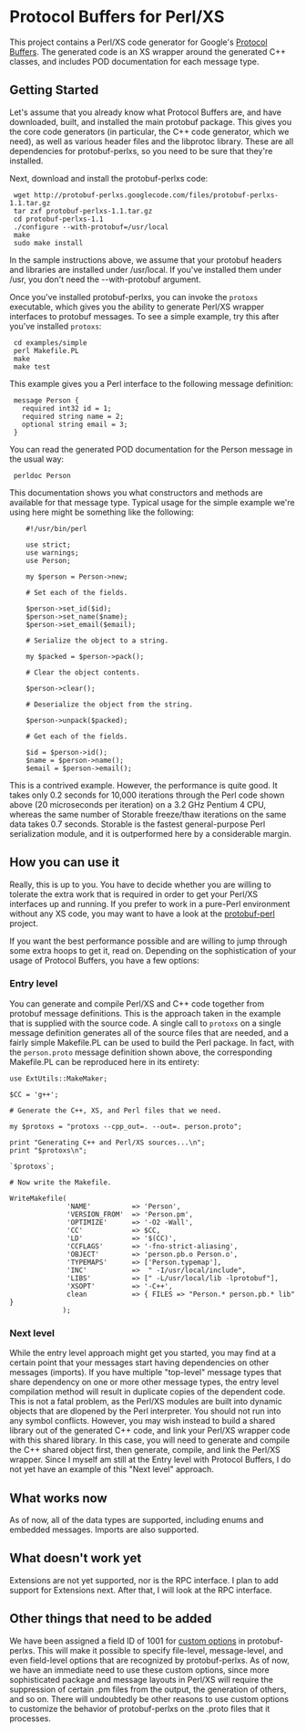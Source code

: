 # Protocol Buffers for Perl/XS #

This project contains a Perl/XS code generator for Google's
[Protocol Buffers](http://code.google.com/p/protobuf).  The generated code is an XS wrapper around the generated C++ classes, and includes POD documentation for each message type.

## Getting Started ##

Let's assume that you already know what Protocol Buffers are, and have downloaded, built, and installed the main protobuf package.  This gives you the core code generators (in particular, the C++ code generator, which we need), as well as various header files and the libprotoc library.  These are all dependencies for protobuf-perlxs, so you need to be sure that they're installed.

Next, download and install the protobuf-perlxs code:

```
 wget http://protobuf-perlxs.googlecode.com/files/protobuf-perlxs-1.1.tar.gz
 tar zxf protobuf-perlxs-1.1.tar.gz
 cd protobuf-perlxs-1.1
 ./configure --with-protobuf=/usr/local
 make
 sudo make install
```

In the sample instructions above, we assume that your protobuf headers and libraries are installed under /usr/local.  If you've installed them under /usr, you don't need the --with-protobuf argument.

Once you've installed protobuf-perlxs, you can invoke the `protoxs` executable, which gives you the ability to generate Perl/XS wrapper interfaces to protobuf messages.  To see a simple example, try this after you've installed `protoxs`:

```
 cd examples/simple
 perl Makefile.PL
 make
 make test
```

This example gives you a Perl interface to the following message definition:

```
 message Person {
   required int32 id = 1;
   required string name = 2;
   optional string email = 3;
 }
```

You can read the generated POD documentation for the Person message in the usual way:

```
 perldoc Person
```

This documentation shows you what constructors and methods are available for that message type.  Typical usage for the simple example we're using here might be something like the following:

```
    #!/usr/bin/perl

    use strict;
    use warnings;
    use Person;

    my $person = Person->new;

    # Set each of the fields.

    $person->set_id($id);
    $person->set_name($name);
    $person->set_email($email);

    # Serialize the object to a string.

    my $packed = $person->pack();

    # Clear the object contents.

    $person->clear();

    # Deserialize the object from the string.

    $person->unpack($packed);

    # Get each of the fields.

    $id = $person->id();
    $name = $person->name();
    $email = $person->email();
```

This is a contrived example.  However, the performance is quite good.  It takes only 0.2 seconds for 10,000 iterations through the Perl code shown above (20 microseconds per iteration) on a 3.2 GHz Pentium 4 CPU, whereas the same number of Storable freeze/thaw iterations on the same data takes 0.7 seconds.  Storable is the fastest general-purpose Perl serialization module, and it is outperformed here by a considerable margin.

## How you can use it ##

Really, this is up to you.  You have to decide whether you are willing to tolerate the extra work that is required in order to get your Perl/XS interfaces up and running.  If you prefer to work in a pure-Perl environment without any XS code, you may want to have a look at the [protobuf-perl](http://code.google.com/p/protobuf-perl) project.

If you want the best performance possible and are willing to jump through some extra hoops to get it, read on.  Depending on the sophistication of your usage of Protocol Buffers, you have a few options:

### Entry level ###

You can generate and compile Perl/XS and C++ code together from protobuf message definitions.  This is the approach taken in the example that is supplied with the source code.  A single call to `protoxs` on a single message definition generates all of the source files that are needed, and a fairly simple Makefile.PL can be used to build the Perl package.  In fact, with the `person.proto` message definition shown above, the corresponding Makefile.PL can be reproduced here in its entirety:

```
use ExtUtils::MakeMaker;

$CC = 'g++';

# Generate the C++, XS, and Perl files that we need.

my $protoxs = "protoxs --cpp_out=. --out=. person.proto";

print "Generating C++ and Perl/XS sources...\n";
print "$protoxs\n";

`$protoxs`;

# Now write the Makefile.

WriteMakefile(
              'NAME'          => 'Person',
              'VERSION_FROM'  => 'Person.pm',
              'OPTIMIZE'      => '-O2 -Wall',
              'CC'            => $CC,
              'LD'            => '$(CC)',
              'CCFLAGS'       => '-fno-strict-aliasing',
              'OBJECT'        => 'person.pb.o Person.o',
              'TYPEMAPS'      => ['Person.typemap'],
              'INC'           =>  " -I/usr/local/include",
              'LIBS'          => [" -L/usr/local/lib -lprotobuf"],
              'XSOPT'         => '-C++',
              clean           => { FILES => "Person.* person.pb.* lib" }
             );

```

### Next level ###

While the entry level approach might get you started, you may find at a certain point that your messages start having dependencies on other messages (imports).  If you have multiple "top-level" message types that share dependency on one or more other message types, the entry level compilation method will result in duplicate copies of the dependent code.  This is not a fatal problem, as the Perl/XS modules are built into dynamic objects that are dlopened by the Perl interpreter.  You should not run into any symbol conflicts.  However, you may wish instead to build a shared library out of the generated C++ code, and link your Perl/XS wrapper code with this shared library.  In this case, you will need to generate and compile the C++ shared object first, then generate, compile, and link the Perl/XS wrapper.  Since I myself am still at the Entry level with Protocol Buffers, I do not yet have an example of this "Next level" approach.

## What works now ##

As of now, all of the data types are supported, including enums and embedded messages.  Imports are also supported.

## What doesn't work yet ##

Extensions are not yet supported, nor is the RPC interface.  I plan to add support for Extensions next.  After that, I will look at the RPC interface.

## Other things that need to be added ##

We have been assigned a field ID of 1001 for [custom options](http://code.google.com/apis/protocolbuffers/docs/proto.html#options) in protobuf-perlxs.  This will make it possible to specify file-level, message-level, and even field-level options that are recognized by protobuf-perlxs.  As of now, we have an immediate need to use these custom options, since more sophisticated package and message layouts in Perl/XS will require the suppression of certain .pm files from the output, the generation of others, and so on.  There will undoubtedly be other reasons to use custom options to customize the behavior of protobuf-perlxs on the .proto files that it processes.
